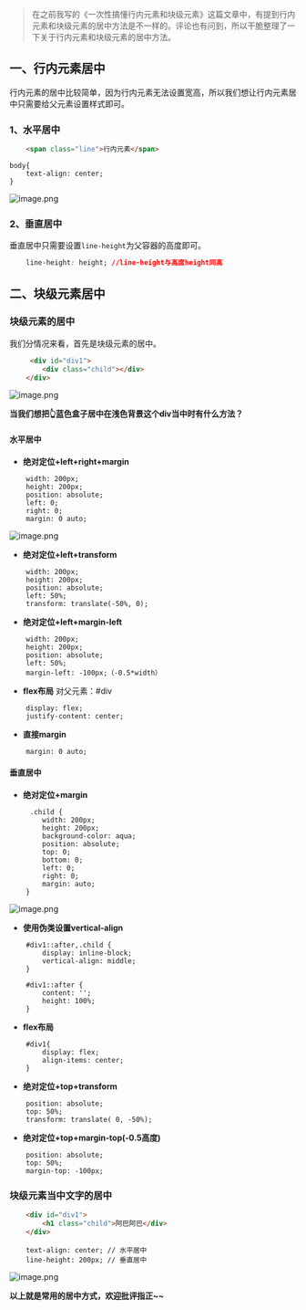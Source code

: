 >在之前我写的《一次性搞懂行内元素和块级元素》这篇文章中，有提到行内元素和块级元素的居中方法是不一样的。评论也有问到，所以干脆整理了一下关于行内元素和块级元素的居中方法。

## 一、行内元素居中
行内元素的居中比较简单，因为行内元素无法设置宽高，所以我们想让行内元素居中只需要给父元素设置样式即可。
### 1、水平居中

```html
    <span class="line">行内元素</span>
```


```
body{
    text-align: center;
}
```

![image.png](https://p1-juejin.byteimg.com/tos-cn-i-k3u1fbpfcp/68b7d8ca16394723bbaf0fe54fb9fcc7~tplv-k3u1fbpfcp-watermark.image)

### 2、垂直居中
垂直居中只需要设置`line-height`为父容器的高度即可。
```css
    line-height: height; //line-height与高度height同高
```


## 二、块级元素居中

### 块级元素的居中
我们分情况来看，首先是块级元素的居中。

```html
     <div id="div1">
        <div class="child"></div>
    </div>
```

![image.png](https://p1-juejin.byteimg.com/tos-cn-i-k3u1fbpfcp/9b50d04d44fa49f0b65d3d2df1db1f13~tplv-k3u1fbpfcp-watermark.image)

**当我们想把👆蓝色盒子居中在浅色背景这个div当中时有什么方法？**

#### 水平居中
- **绝对定位+left+right+margin**

```
    width: 200px;
    height: 200px;
    position: absolute;
    left: 0;
    right: 0;
    margin: 0 auto;
```

![image.png](https://p9-juejin.byteimg.com/tos-cn-i-k3u1fbpfcp/55f502a19e9e48509a69fbd9f9f37344~tplv-k3u1fbpfcp-watermark.image)

- **绝对定位+left+transform**

```
    width: 200px;
    height: 200px; 
    position: absolute;
    left: 50%;
    transform: translate(-50%, 0);
```

- **绝对定位+left+margin-left**
```
    width: 200px;
    height: 200px;        
    position: absolute;
    left: 50%;
    margin-left: -100px;（-0.5*width）
```

- **flex布局**
对父元素：#div
```
    display: flex;
    justify-content: center;
```

- **直接margin**
```
    margin: 0 auto;
```

#### 垂直居中
- **绝对定位+margin**
```
     .child {
        width: 200px;
        height: 200px;
        background-color: aqua;
        position: absolute;
        top: 0;
        bottom: 0;
        left: 0;
        right: 0;
        margin: auto;
    }
```

![image.png](https://p3-juejin.byteimg.com/tos-cn-i-k3u1fbpfcp/968f87a41c0d4c3fb0bebcdf55a71bc5~tplv-k3u1fbpfcp-watermark.image)

- **使用伪类设置vertical-align**
```
    #div1::after,.child {
        display: inline-block;
        vertical-align: middle;
    }
    
    #div1::after {
        content: '';
        height: 100%;
    }
```

- **flex布局**

```
    #div1{
        display: flex;
        align-items: center;
    }    
```
- **绝对定位+top+transform**

```
    position: absolute;
    top: 50%;
    transform: translate( 0, -50%);
```
- **绝对定位+top+margin-top(-0.5高度)**
```
    position: absolute;
    top: 50%;
    margin-top: -100px;
```
### 块级元素当中文字的居中


```html
    <div id="div1">
        <h1 class="child">阿巴阿巴</div>
    </div>
```

```
    text-align: center; // 水平居中
    line-height: 200px; // 垂直居中
```


![image.png](https://p9-juejin.byteimg.com/tos-cn-i-k3u1fbpfcp/a2c68b81f21441b5abac841cb6ce9dc3~tplv-k3u1fbpfcp-watermark.image)

**以上就是常用的居中方式，欢迎批评指正~~**
